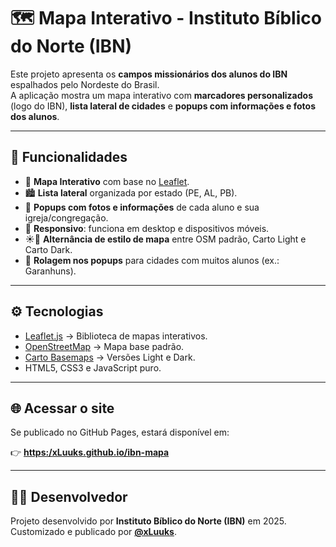 # 🗺️ Mapa Interativo - Instituto Bíblico do Norte (IBN)

Este projeto apresenta os **campos missionários dos alunos do IBN** espalhados pelo Nordeste do Brasil.  
A aplicação mostra um mapa interativo com **marcadores personalizados** (logo do IBN), **lista lateral de cidades** e **popups com informações e fotos dos alunos**.

---

## 🚀 Funcionalidades

- 📍 **Mapa Interativo** com base no [Leaflet](https://leafletjs.com/).  
- 🏙️ **Lista lateral** organizada por estado (PE, AL, PB).  
- 👤 **Popups com fotos e informações** de cada aluno e sua igreja/congregação.  
- 📱 **Responsivo**: funciona em desktop e dispositivos móveis.  
- ☀️🌙 **Alternância de estilo de mapa** entre OSM padrão, Carto Light e Carto Dark.  
- 📖 **Rolagem nos popups** para cidades com muitos alunos (ex.: Garanhuns).  

---

## ⚙️ Tecnologias

- [Leaflet.js](https://leafletjs.com/) → Biblioteca de mapas interativos.  
- [OpenStreetMap](https://www.openstreetmap.org/) → Mapa base padrão.  
- [Carto Basemaps](https://carto.com/) → Versões Light e Dark.  
- HTML5, CSS3 e JavaScript puro.  

---

## 🌐 Acessar o site

Se publicado no GitHub Pages, estará disponível em:  

👉 **[https:/xLuuks.github.io/ibn-mapa](https://xLuuks.github.io/ibn-mapa)**  

---

## 👨‍💻 Desenvolvedor

Projeto desenvolvido por **Instituto Bíblico do Norte (IBN)** em 2025.  
Customizado e publicado por **[@xLuuks](https://github.com/xLuuks)**.
